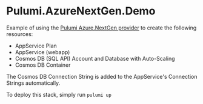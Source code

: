 # Pulumi.AzureNextGen.Demo

Example of using the [Pulumi Azure.NextGen provider](https://www.pulumi.com/docs/reference/pkg/azure-nextgen/) to create the following resources:
- AppService Plan
- AppService (webapp)
- Cosmos DB (SQL API) Account and Database with Auto-Scaling
- Cosmos DB Container

The Cosmos DB Connection String is added to the AppService's Connection Strings automatically.

To deploy this stack, simply run `pulumi up`
